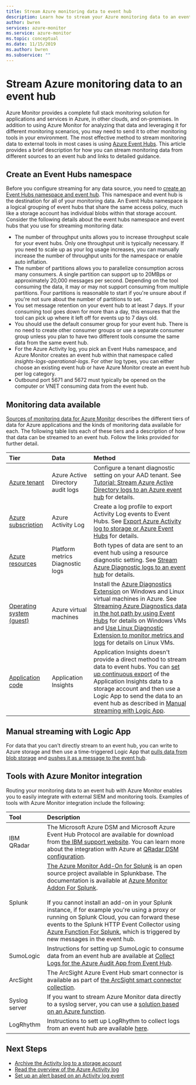 ```yaml
---
title: Stream Azure monitoring data to event hub
description: Learn how to stream your Azure monitoring data to an event hub to get the data into a partner SIEM or analytics tool.
author: bwren
services: azure-monitor
ms.service: azure-monitor
ms.topic: conceptual
ms.date: 11/15/2019
ms.author: bwren
ms.subservice: ""
---
```

# Stream Azure monitoring data to an event hub
Azure Monitor provides a complete full stack monitoring solution for applications and services in Azure, in other clouds, and on-premises. In addition to using Azure Monitor for analyzing that data and leveraging it for different monitoring scenarios, you may need to send it to other monitoring tools in your environment. The most effective method to stream monitoring data to external tools in most cases is using [Azure Event Hubs](/azure/event-hubs/). This article provides a brief description for how you can stream monitoring data from different sources to an event hub and links to detailed guidance.


## Create an Event Hubs namespace

Before you configure streaming for any data source, you need to [create an Event Hubs namespace and event hub](../../event-hubs/event-hubs-create.md). This namespace and event hub is the destination for all of your monitoring data. An Event Hubs namespace is a logical grouping of event hubs that share the same access policy, much like a storage account has individual blobs within that storage account. Consider the following details about the event hubs namespace and event hubs that you use for streaming monitoring data:

* The number of throughput units allows you to increase throughput scale for your event hubs. Only one throughput unit is typically necessary. If you need to scale up as your log usage increases, you can manually increase the number of throughput units for the namespace or enable auto inflation.
* The number of partitions allows you to parallelize consumption across many consumers. A single partition can support up to 20MBps or approximately 20,000 messages per second. Depending on the tool consuming the data, it may or may not support consuming from multiple partitions. Four partitions is reasonable to start if you're unsure about if you're not sure about the number of partitions to set.
* You set message retention on your event hub to at least 7 days. If your consuming tool goes down for more than a day, this ensures that the tool can pick up where it left off for events up to 7 days old.
* You should use the default consumer group for your event hub. There is no need to create other consumer groups or use a separate consumer group unless you plan to have two different tools consume the same data from the same event hub.
* For the Azure Activity log, you pick an Event Hubs namespace, and Azure Monitor creates an event hub within that namespace called _insights-logs-operational-logs_. For other log types, you can either choose an existing event hub or have Azure Monitor create an event hub per log category.
* Outbound port 5671 and 5672 must typically be opened on the computer or VNET consuming data from the event hub.


## Monitoring data available
[Sources of monitoring data for Azure Monitor](data-sources.md) describes the different tiers of data for Azure applications and the kinds of monitoring data available for each. The following table lists each of these tiers and a description of how that data can be streamed to an event hub. Follow the links provided for further detail.

| Tier | Data | Method |
|:---|:---|:---|
| [Azure tenant](data-sources.md#azure-tenant) | Azure Active Directory audit logs | Configure a tenant diagnostic setting on your AAD tenant. See  [Tutorial: Stream Azure Active Directory logs to an Azure event hub](../../active-directory/reports-monitoring/tutorial-azure-monitor-stream-logs-to-event-hub.md) for details. |
| [Azure subscription](data-sources.md#azure-subscription) | Azure Activity Log | Create a log profile to export Activity Log events to Event Hubs.  See [Export Azure Activity log to storage or Azure Event Hubs](activity-log-export.md) for details. |
| [Azure resources](data-sources.md#azure-resources) | Platform metrics<br>Diagnostic logs |Both types of data are sent to an event hub using a resource diagnostic setting. See [Stream Azure Diagnostic logs to an event hub](resource-logs-stream-event-hubs.md) for details. |
| [Operating system (guest)](data-sources.md#operating-system-guest) | Azure virtual machines | Install the [Azure Diagnostics Extension](diagnostics-extension-overview.md) on Windows and Linux virtual machines in Azure. See [Streaming Azure Diagnostics data in the hot path by using Event Hubs](diagnostics-extension-stream-event-hubs.md) for details on Windows VMs and [Use Linux Diagnostic Extension to monitor metrics and logs](../../virtual-machines/extensions/diagnostics-linux.md#protected-settings) for details on Linux VMs. |
| [Application code](data-sources.md#application-code) | Application Insights | Application Insights doesn't provide a direct method to stream data to event hubs. You can [set up continuous export](../../azure-monitor/app/export-telemetry.md) of the Application Insights data to a storage account and then use a Logic App to send the data to an event hub as described in [Manual streaming with Logic App](#manual-streaming-with-logic-app). |

## Manual streaming with Logic App
For data that you can't directly stream to an event hub, you can write to Azure storage and then use a time-triggered Logic App that [pulls data from blob storage](../../connectors/connectors-create-api-azureblobstorage.md#add-action) and [pushes it as a message to the event hub](../../connectors/connectors-create-api-azure-event-hubs.md#add-action). 


## Tools with Azure Monitor integration

Routing your monitoring data to an event hub with Azure Monitor enables you to easily integrate with external SIEM and monitoring tools. Examples of tools with Azure Monitor integration include the following:

| Tool | Description |
|:---|:---|
|  IBM QRadar | The Microsoft Azure DSM and Microsoft Azure Event Hub Protocol are available for download from [the IBM support website](https://www.ibm.com/support). You can learn more about the integration with Azure at [QRadar DSM configuration](https://www.ibm.com/support/knowledgecenter/SS42VS_DSM/c_dsm_guide_microsoft_azure_overview.html?cp=SS42VS_7.3.0). |
| Splunk | [The Azure Monitor Add-On for Splunk](https://splunkbase.splunk.com/app/3534/) is an open source project available in Splunkbase. The documentation is available at [Azure Monitor Addon For Splunk](https://github.com/Microsoft/AzureMonitorAddonForSplunk/wiki/Azure-Monitor-Addon-For-Splunk).<br><br> If you cannot install an add-on in your Splunk instance, if for example you're using a proxy or running on Splunk Cloud, you can forward these events to the Splunk HTTP Event Collector using [Azure Function For Splunk](https://github.com/Microsoft/AzureFunctionforSplunkVS), which is triggered by new messages in the event hub. |
| SumoLogic | Instructions for setting up SumoLogic to consume data from an event hub are available at [Collect Logs for the Azure Audit App from Event Hub](https://help.sumologic.com/Send-Data/Applications-and-Other-Data-Sources/Azure-Audit/02Collect-Logs-for-Azure-Audit-from-Event-Hub). |
| ArcSight | The ArcSight Azure Event Hub smart connector is available as part of [the ArcSight smart connector collection](https://community.softwaregrp.com/t5/Discussions/Announcing-General-Availability-of-ArcSight-Smart-Connectors-7/m-p/1671852). |
| Syslog server | If you want to stream Azure Monitor data directly to a syslog server, you can use a [solution based on an Azure function](https://github.com/miguelangelopereira/azuremonitor2syslog/).
| LogRhythm | Instructions to sett up LogRhythm to collect logs from an event hub are available [here](https://logrhythm.com/six-tips-for-securing-your-azure-cloud-environment/). 


## Next Steps
* [Archive the Activity log to a storage account](../../azure-monitor/platform/archive-activity-log.md)
* [Read the overview of the Azure Activity log](../../azure-monitor/platform/activity-logs-overview.md)
* [Set up an alert based on an Activity log event](../../azure-monitor/platform/alerts-log-webhook.md)


